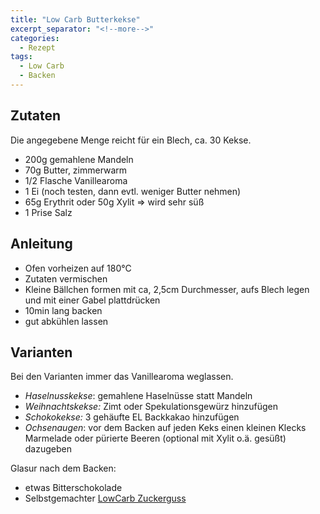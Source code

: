 ```yaml
---
title: "Low Carb Butterkekse"
excerpt_separator: "<!--more-->"
categories:
  - Rezept
tags:
  - Low Carb
  - Backen
---
```


## Zutaten

Die angegebene Menge reicht für ein Blech, ca. 30 Kekse.
* 200g gemahlene Mandeln
* 70g Butter, zimmerwarm
* 1/2 Flasche Vanillearoma
* 1 Ei (noch testen, dann evtl. weniger Butter nehmen)
* 65g Erythrit oder 50g Xylit &rArr; wird sehr süß
* 1 Prise Salz

## Anleitung

* Ofen vorheizen auf 180°C
* Zutaten vermischen
* Kleine Bällchen formen mit ca, 2,5cm Durchmesser, aufs Blech legen und mit einer Gabel plattdrücken
* 10min lang backen
* gut abkühlen lassen

## Varianten
Bei den Varianten immer das Vanillearoma weglassen.
* *Haselnusskekse*: gemahlene Haselnüsse statt Mandeln
* *Weihnachtskekse:* Zimt oder Spekulationsgewürz hinzufügen
* *Schokokekse:* 3 gehäufte EL Backkakao hinzufügen
* *Ochsenaugen*: vor dem Backen auf jeden Keks einen kleinen Klecks Marmelade oder pürierte Beeren (optional mit Xylit o.ä. gesüßt) dazugeben

Glasur nach dem Backen:
* etwas Bitterschokolade
* Selbstgemachter [LowCarb Zuckerguss](lc-zuckerguss)